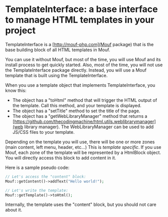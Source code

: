 TemplateInterface: a base interface to manage HTML templates in your project
============================================================================


TemplateInterface is a [http://mouf-php.com](Mouf package) that is the base building block of all HTML templates in Mouf.

You can use it without Mouf, but most of the time, you will use Mouf and its install process to get quickly started.
Also, most of the time, you will not use the TemplateInterface package directly. Instead, you will use a Mouf template that is built using the TemplateInterface.
 
When you use a template object that implements TemplateInterface, you know this:
- The object has a "toHtml" method that will trigger the HTML output of the template. Call this method, and your template is displayed.
- The object has a "setTitle" method to set the title of the page.
- The object has a "getWebLibraryManager" method that returns a [https://github.com/thecodingmachine/html.utils.weblibrarymanager](web library manager).
  The WebLibraryManager can be used to add JS/CSS files to your template.

Depending on the template you will use, there will be one or more zones (main content, left menu, header, etc...)
This is *template specific*. If you use Mouf, each zone of the template will be represented by a HtmlBlock object.
You will directly access this block to add content in it.

Here is a sample pseudo code:

```php
// Let's access the "content" block:
Mouf::getContent()->addText("Hello world!");

// Let's write the template:
Mouf::getTemplate()->toHtml();
```

Internally, the template uses the "content" block, but you should not care about it.